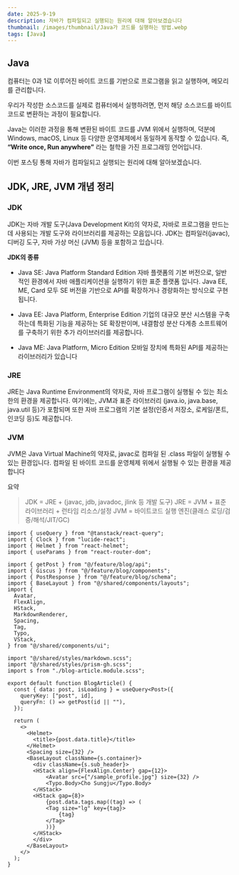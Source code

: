```yaml
---
date: 2025-9-19
description: 자바가 컴파일되고 실행되는 원리에 대해 알아보겠습니다
thumbnail: /images/thumbnail/Java가 코드를 실행하는 방법.webp
tags: [Java]
---
```


## Java
컴퓨터는 0과 1로 이루어진 바이트 코드를 기반으로 프로그램을 읽고 실행하며, 메모리를 관리합니다.

우리가 작성한 소스코드를 실제로 컴퓨터에서 실행하려면, 먼저 해당 소스코드를 바이트 코드로 변환하는 과정이 필요합니다.

Java는 이러한 과정을 통해 변환된 바이트 코드를 JVM 위에서 실행하며,
덕분에 Windows, macOS, Linux 등 다양한 운영체제에서 동일하게 동작할 수 있습니다.
즉, **“Write once, Run anywhere”** 라는 철학을 가진 프로그래밍 언어입니다.

이번 포스팅 통해 자바가 컴파일되고 실행되는 원리에 대해 알아보겠습니다.

## JDK, JRE, JVM 개념 정리
### JDK
JDK는 자바 개발 도구(Java Development Kit)의 약자로, 자바로 프로그램을 만드는 데 사용되는 개발 도구와 라이브러리를 제공하는 모음입니다.
JDK는 컴파일러(javac), 디버깅 도구, 자바 가상 머신 (JVM) 등을 포함하고 있습니다.

**JDK의 종류**

- Java SE: Java Platform Standard Edition
자바 플랫폼의 기본 버전으로, 일반적인 환경에서 자바 애플리케이션을 실행하기 위한 표준 플랫폼 입니다.
Java EE, ME, Card 모두 SE 버전을 기반으로 API를 확장하거나 경량화하는 방식으로 구현됩니다.

- Java EE: Java Platform, Enterprise Edition
기업의 대규모 분산 시스템을 구축하는데 특화된 기능을 제공하는 SE 확장판이며, 내결함성 분산 다계층 소프트웨어를 구축하기 위한 추가 라이브러리를 제공합니다.

- Java ME: Java Platform, Micro Edition
모바일 장치에 특화된 API를 제공하는 라이브러리가 있습니다

### JRE
JRE는 Java Runtime Environment의 약자로, 자바 프로그램이 실행될 수 있는 최소한의 환경을 제공합니다. 
여기에는, JVM과 표준 라이브러리 (java.io, java.base, java.util 등)가 포함되며
또한 자바 프로그램의 기본 설정(인증서 저장소, 로케일/폰트, 인코딩 등)도 제공합니다.

### JVM
JVM은 Java Virtual Machine의 약자로, javac로 컴파일 된 .class 파일이 실행될 수 있는 환경입니다.
컴파일 된 바이트 코드를 운영체제 위에서 실행될 수 있는 환경을 제공합니다

요약

> JDK = JRE + (javac, jdb, javadoc, jlink 등 개발 도구)
> JRE = JVM + 표준 라이브러리 + 런타임 리소스/설정
> JVM = 바이트코드 실행 엔진(클래스 로딩/검증/해석/JIT/GC)

```tsx
import { useQuery } from "@tanstack/react-query";
import { Clock } from "lucide-react";
import { Helmet } from "react-helmet";
import { useParams } from "react-router-dom";

import { getPost } from "@/feature/blog/api";
import { Giscus } from "@/feature/blog/components";
import { PostResponse } from "@/feature/blog/schema";
import { BaseLayout } from "@/shared/components/layouts";
import {
  Avatar,
  FlexAlign,
  HStack,
  MarkdownRenderer,
  Spacing,
  Tag,
  Typo,
  VStack,
} from "@/shared/components/ui";

import "@/shared/styles/markdown.scss";
import "@/shared/styles/prism-gh.scss";
import s from "./blog-article.module.scss";

export default function BlogArticle() {
  const { data: post, isLoading } = useQuery<Post>({
    queryKey: ["post", id],
    queryFn: () => getPost(id || ""),
  });

  return (
    <>
      <Helmet>
        <title>{post.data.title}</title>
      </Helmet>
      <Spacing size={32} />
      <BaseLayout className={s.container}>
        <div className={s.sub_header}>
        <HStack align={FlexAlign.Center} gap={12}>
            <Avatar src={"/sample_profile.jpg"} size={32} />
            <Typo.Body>Cho Sungju</Typo.Body>
        </HStack>
        <HStack gap={8}>
            {post.data.tags.map((tag) => (
            <Tag size="lg" key={tag}>
                {tag}
            </Tag>
            ))}
        </HStack>
        </div>
      </BaseLayout>
    </>
  );
}

```
